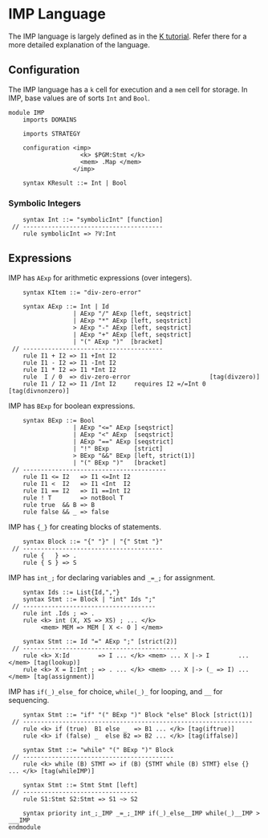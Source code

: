 IMP Language
============

The IMP language is largely defined as in the [K tutorial](www.kframework.org/index.php/K_Tutorial).
Refer there for a more detailed explanation of the language.

Configuration
-------------

The IMP language has a `k` cell for execution and a `mem` cell for storage.
In IMP, base values are of sorts `Int` and `Bool`.

```k
module IMP
    imports DOMAINS
```

```kcompile
    imports STRATEGY
```

```k
    configuration <imp>
                    <k> $PGM:Stmt </k>
                    <mem> .Map </mem>
                  </imp>

    syntax KResult ::= Int | Bool
```

### Symbolic Integers

```kcompile
    syntax Int ::= "symbolicInt" [function]
 // ---------------------------------------
    rule symbolicInt => ?V:Int
```

Expressions
-----------

IMP has `AExp` for arithmetic expressions (over integers).

```k
    syntax KItem ::= "div-zero-error"

    syntax AExp ::= Int | Id
                  | AExp "/" AExp [left, seqstrict]
                  | AExp "*" AExp [left, seqstrict]
                  > AExp "-" AExp [left, seqstrict]
                  | AExp "+" AExp [left, seqstrict]
                  | "(" AExp ")"  [bracket]
 // ---------------------------------------
    rule I1 + I2 => I1 +Int I2
    rule I1 - I2 => I1 -Int I2
    rule I1 * I2 => I1 *Int I2
    rule  I / 0  => div-zero-error                      [tag(divzero)]
    rule I1 / I2 => I1 /Int I2     requires I2 =/=Int 0 [tag(divnonzero)]
```

IMP has `BExp` for boolean expressions.

```k
    syntax BExp ::= Bool
                  | AExp "<=" AExp [seqstrict]
                  | AExp "<" AExp  [seqstrict]
                  | AExp "==" AExp [seqstrict]
                  | "!" BExp       [strict]
                  > BExp "&&" BExp [left, strict(1)]
                  | "(" BExp ")"   [bracket]
 // ----------------------------------------
    rule I1 <= I2   => I1 <=Int I2
    rule I1 <  I2   => I1 <Int  I2
    rule I1 == I2   => I1 ==Int I2
    rule ! T        => notBool T
    rule true  && B => B
    rule false && _ => false
```

IMP has `{_}` for creating blocks of statements.

```k
    syntax Block ::= "{" "}" | "{" Stmt "}"
 // ---------------------------------------
    rule {   } => .
    rule { S } => S
```

IMP has `int_;` for declaring variables and `_=_;` for assignment.

```k
    syntax Ids ::= List{Id,","}
    syntax Stmt ::= Block | "int" Ids ";"
 // -------------------------------------
    rule int .Ids ; => .
    rule <k> int (X, XS => XS) ; ... </k>
         <mem> MEM => MEM [ X <- 0 ] </mem>

    syntax Stmt ::= Id "=" AExp ";" [strict(2)]
 // -------------------------------------------
    rule <k> X:Id        => I ... </k> <mem> ... X |-> I        ... </mem> [tag(lookup)]
    rule <k> X = I:Int ; => . ... </k> <mem> ... X |-> (_ => I) ... </mem> [tag(assignment)]
```

IMP has `if(_)_else_` for choice, `while(_)_` for looping, and `__` for sequencing.

```k
    syntax Stmt ::= "if" "(" BExp ")" Block "else" Block [strict(1)]
 // ----------------------------------------------------------------
    rule <k> if (true)  B1 else _  => B1 ... </k> [tag(iftrue)]
    rule <k> if (false) _  else B2 => B2 ... </k> [tag(iffalse)]

    syntax Stmt ::= "while" "(" BExp ")" Block
 // ------------------------------------------
    rule <k> while (B) STMT => if (B) {STMT while (B) STMT} else {} ... </k> [tag(whileIMP)]

    syntax Stmt ::= Stmt Stmt [left]
 // --------------------------------
    rule S1:Stmt S2:Stmt => S1 ~> S2

    syntax priority int_;_IMP _=_;_IMP if(_)_else__IMP while(_)__IMP > ___IMP
endmodule
```
